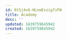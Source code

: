 ```yaml
---
id: KtSj4v6-HLnwExzig7zFW
title: Academy
desc: ''
updated: 1639759645942
created: 1639759645942
---
```


